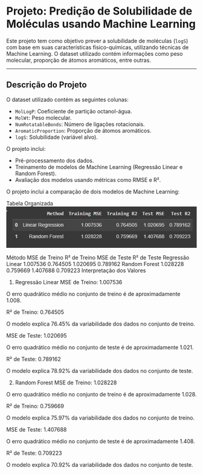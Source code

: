 # Projeto: Predição de Solubilidade de Moléculas usando Machine Learning

Este projeto tem como objetivo prever a solubilidade de moléculas (`logS`) com base em suas características físico-químicas, utilizando técnicas de Machine Learning. O dataset utilizado contém informações como peso molecular, proporção de átomos aromáticos, entre outras.

---

## Descrição do Projeto

O dataset utilizado contém as seguintes colunas:
- `MolLogP`: Coeficiente de partição octanol-água.
- `MolWt`: Peso molecular.
- `NumRotatableBonds`: Número de ligações rotacionais.
- `AromaticProportion`: Proporção de átomos aromáticos.
- `logS`: Solubilidade (variável alvo).

O projeto inclui:
- Pré-processamento dos dados.
- Treinamento de modelos de Machine Learning (Regressão Linear e Random Forest).
- Avaliação dos modelos usando métricas como RMSE e R².

O projeto inclui a comparação de dois modelos de Machine Learning:

Tabela Organizada
![Tabela de Comparação](imagens/Tabela_Comparacao.png)


Método	MSE de Treino	R² de Treino	MSE de Teste	R² de Teste
Regressão Linear	1.007536	0.764505	1.020695	0.789162
Random Forest	1.028228	0.759669	1.407688	0.709223
Interpretação dos Valores
1. Regressão Linear
MSE de Treino: 1.007536

O erro quadrático médio no conjunto de treino é de aproximadamente 1.008.

R² de Treino: 0.764505

O modelo explica 76.45% da variabilidade dos dados no conjunto de treino.

MSE de Teste: 1.020695

O erro quadrático médio no conjunto de teste é de aproximadamente 1.021.

R² de Teste: 0.789162

O modelo explica 78.92% da variabilidade dos dados no conjunto de teste.

2. Random Forest
MSE de Treino: 1.028228

O erro quadrático médio no conjunto de treino é de aproximadamente 1.028.

R² de Treino: 0.759669

O modelo explica 75.97% da variabilidade dos dados no conjunto de treino.

MSE de Teste: 1.407688

O erro quadrático médio no conjunto de teste é de aproximadamente 1.408.

R² de Teste: 0.709223

O modelo explica 70.92% da variabilidade dos dados no conjunto de teste.
